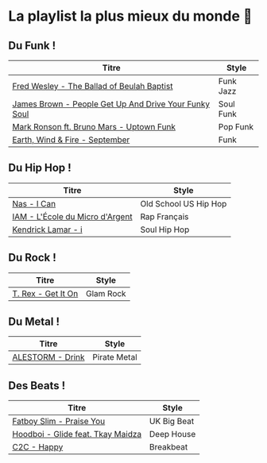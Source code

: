 # La playlist la plus mieux du monde :dancer:

## Du Funk !

| Titre | Style |
|---|---|
|[Fred Wesley - The Ballad of Beulah Baptist](https://www.youtube.com/watch?v=uKaFtiks0G4)| Funk Jazz |
|[James Brown - People Get Up And Drive Your Funky Soul](https://www.youtube.com/watch?v=h0chqsOCQDI)| Soul Funk |
|[Mark Ronson  ft. Bruno Mars - Uptown Funk](https://www.youtube.com/watch?v=OPf0YbXqDm0)| Pop Funk |
|[Earth, Wind & Fire - September](https://www.youtube.com/watch?v=Gs069dndIYk)| Funk |


## Du Hip Hop !

| Titre | Style |
|---|---|
|[Nas - I Can](https://www.youtube.com/watch?v=RvVfgvHucRY) | Old School US Hip Hop
|[IAM - L'École du Micro d'Argent](https://www.youtube.com/watch?v=x4uHgwHdXOA)| Rap Français |
|[Kendrick Lamar - i](https://www.youtube.com/watch?v=8aShfolR6w8) | Soul Hip Hop |


## Du Rock !

| Titre | Style |
|---|---|
|[T. Rex - Get It On](https://www.youtube.com/watch?v=wZkTh_T75QY) | Glam Rock |

## Du Metal !

| Titre | Style |
|---|---|
|[ALESTORM - Drink](https://www.youtube.com/watch?v=f55CqLc6IR0) | Pirate Metal |


## Des Beats !

| Titre | Style |
|---|---|
|[Fatboy Slim - Praise You](https://www.youtube.com/watch?v=ruAi4VBoBSM) | UK Big Beat |
|[Hoodboi - Glide feat. Tkay Maidza](https://www.youtube.com/watch?v=Ypy9rw0Mhy8) | Deep House |
|[C2C - Happy](https://www.youtube.com/watch?v=tvY7Nw1i6Kw) | Breakbeat |


